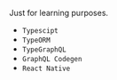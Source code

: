 Just for learning purposes.

- `Typescipt`
- `TypeORM`
- `TypeGraphQL`
- `GraphQL Codegen`
- `React Native`

